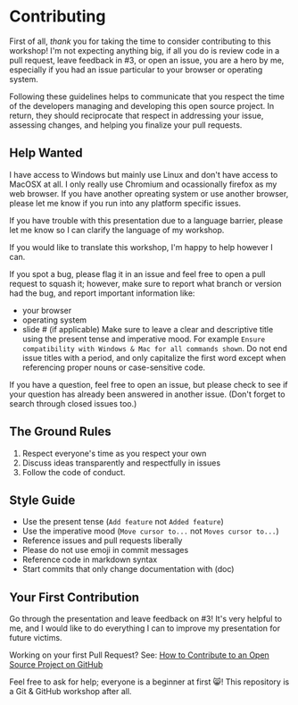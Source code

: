 # Contributing

First of all, _thank_ you for taking the time to consider contributing to this workshop!  I'm not expecting anything big, if all you do is review code in a pull request, leave feedback in #3, or open an issue, you are a hero by me, especially if you had an issue particular to your browser or operating system.

Following these guidelines helps to communicate that you respect the time of the developers managing and developing this open source project. In return, they should reciprocate that respect in addressing your issue, assessing changes, and helping you finalize your pull requests.

## Help Wanted

I have access to Windows but mainly use Linux and don't have access to MacOSX at all.  I only really use Chromium and ocassionally firefox as my web browser.  If you have another opreating system or use another browser, please let me know if you run into any platform specific issues.

If you have trouble with this presentation due to a language barrier, please let me know so I can clarify the language of my workshop.

If you would like to translate this workshop, I'm happy to help however I can.

If you spot a bug, please flag it in an issue and feel free to open a pull request to squash it; however, make sure to report what branch or version had the bug, and report important information like:
- your browser
- operating system
- slide # (if applicable)
Make sure to leave a clear and descriptive title using the present tense and imperative mood.  For example `Ensure compatibility with Windows & Mac for all commands shown`.  Do not end issue titles with a period, and only capitalize the first word except when referencing proper nouns or case-sensitive code.

If you have a question, feel free to open an issue, but please check to see if your question has already been answered in another issue.  (Don't forget to search through closed issues too.)

## The Ground Rules

1. Respect everyone's time as you respect your own
2. Discuss ideas transparently and respectfully in issues
3. Follow the code of conduct.

## Style Guide

- Use the present tense (`Add feature` not `Added feature`)
- Use the imperative mood (`Move cursor to...` not `Moves cursor to...`)
- Reference issues and pull requests liberally
- Please do not use emoji in commit messages
- Reference code in markdown syntax
- Start commits that only change documentation with (doc)

## Your First Contribution

Go through the presentation and leave feedback on #3!  It's very helpful to me, and I would like to do everything I can to improve my presentation for future victims.

Working on your first Pull Request? See: [How to Contribute to an Open Source Project on GitHub](https://egghead.io/series/how-to-contribute-to-an-open-source-project-on-github)

Feel free to ask for help; everyone is a beginner at first :smile_cat:!  This repository is a Git & GitHub workshop after all.

